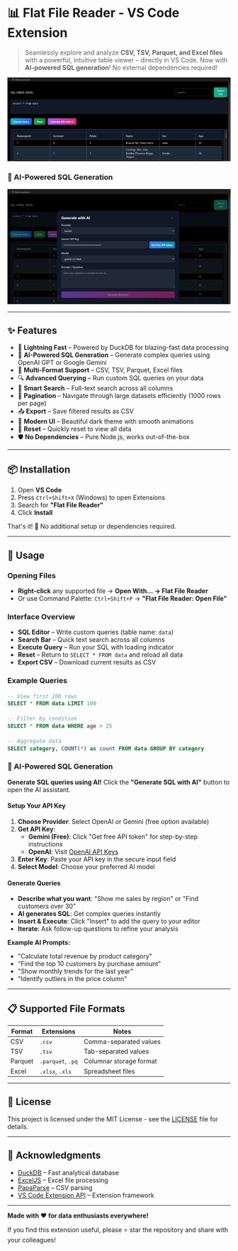 # 📊 Flat File Reader - VS Code Extension

> Seamlessly explore and analyze **CSV, TSV, Parquet, and Excel files** with a powerful, intuitive table viewer – directly in VS Code. Now with **AI-powered SQL generation**! No external dependencies required!

![Extension Screenshot](media/Exension_img.png)

### 🤖 AI-Powered SQL Generation

![Extension Screenshot](media/Generate_with_AI.png)

---

## ✨ Features

- 🚀 **Lightning Fast** – Powered by DuckDB for blazing-fast data processing
- 🤖 **AI-Powered SQL Generation** – Generate complex queries using OpenAI GPT or Google Gemini
- 📁 **Multi-Format Support** – CSV, TSV, Parquet, Excel files
- 🔍 **Advanced Querying** – Run custom SQL queries on your data
- 🎯 **Smart Search** – Full-text search across all columns
- 📄 **Pagination** – Navigate through large datasets efficiently (1000 rows per page)
- 📤 **Export** – Save filtered results as CSV
- 🎨 **Modern UI** – Beautiful dark theme with smooth animations
- 🔄 **Reset** – Quickly reset to view all data
- 🛡️ **No Dependencies** – Pure Node.js, works out-of-the-box

---

## 📦 Installation

1. Open **VS Code**
2. Press `Ctrl+Shift+X` (Windows) to open Extensions
3. Search for **"Flat File Reader"**
4. Click **Install**

That's it! 🎉 No additional setup or dependencies required.

---

## 🚀 Usage

### Opening Files
- **Right-click** any supported file → **Open With... → Flat File Reader**
- Or use Command Palette: `Ctrl+Shift+P` → **"Flat File Reader: Open File"**

### Interface Overview
- **SQL Editor** – Write custom queries (table name: `data`)
- **Search Bar** – Quick text search across all columns
- **Execute Query** – Run your SQL with loading indicator
- **Reset** – Return to `SELECT * FROM data` and reload all data
- **Export CSV** – Download current results as CSV

### Example Queries
```sql
-- View first 100 rows
SELECT * FROM data LIMIT 100

-- Filter by condition
SELECT * FROM data WHERE age > 25

-- Aggregate data
SELECT category, COUNT(*) as count FROM data GROUP BY category
```

### 🤖 AI-Powered SQL Generation

**Generate SQL queries using AI!** Click the **"Generate SQL with AI"** button to open the AI assistant.

#### Setup Your API Key
1. **Choose Provider**: Select OpenAI or Gemini (free option available)
2. **Get API Key**:
   - **Gemini (Free)**: Click "Get free API token" for step-by-step instructions
   - **OpenAI**: Visit [OpenAI API Keys](https://platform.openai.com/api-keys)
3. **Enter Key**: Paste your API key in the secure input field
4. **Select Model**: Choose your preferred AI model

#### Generate Queries
- **Describe what you want**: "Show me sales by region" or "Find customers over 30"
- **AI generates SQL**: Get complex queries instantly
- **Insert & Execute**: Click "Insert" to add the query to your editor
- **Iterate**: Ask follow-up questions to refine your analysis

**Example AI Prompts:**
- "Calculate total revenue by product category"
- "Find the top 10 customers by purchase amount"
- "Show monthly trends for the last year"
- "Identify outliers in the price column"

---

## 📋 Supported File Formats

| Format | Extensions | Notes |
|--------|------------|-------|
| CSV | `.csv` | Comma-separated values |
| TSV | `.tsv` | Tab-separated values |
| Parquet | `.parquet`, `.pq` | Columnar storage format |
| Excel | `.xlsx`, `.xls` | Spreadsheet files |

---

## 📄 License

This project is licensed under the MIT License - see the [LICENSE](LICENSE) file for details.

---

## 🙏 Acknowledgments

- [DuckDB](https://duckdb.org/) – Fast analytical database
- [ExcelJS](https://github.com/exceljs/exceljs) – Excel file processing
- [PapaParse](https://www.papaparse.com/) – CSV parsing
- [VS Code Extension API](https://code.visualstudio.com/api) – Extension framework

---

**Made with ❤️ for data enthusiasts everywhere!**

If you find this extension useful, please ⭐ star the repository and share with your colleagues!

